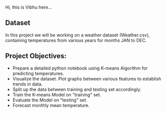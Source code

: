 Hi, this is Vibhu here...
## Dataset
In this project we will be working on a weather dataset (Weather.csv), containing temperatures from various years for months JAN to DEC.

## Project Objectives:
- Prepare a detailed python notebook using K-means Algorithm for predicting temperatures.
- Visualize the dataset. Plot graphs between various features to establish trends in data.
- Split up the data between training and testing set accordingly.
- Train the K-means Model on "training" set.
- Evaluate the Model on "testing" set. 
- Forecast monthly mean temperature.

